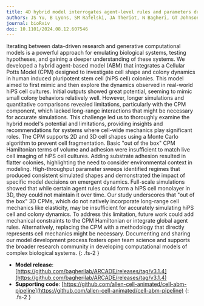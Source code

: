 ```yaml
---
title: 4D hybrid model interrogates agent-level rules and parameters driving hiPS cell colony dynamics
authors: JS Yu, B Lyons, SM Rafelski, JA Theriot, N Bagheri, GT Johnson
journal: bioRxiv
doi: 10.1101/2024.08.12.607546
---
```


Iterating between data-driven research and generative computational models is a powerful approach for emulating biological systems, testing hypotheses, and gaining a deeper understanding of these systems. We developed a hybrid agent-based model (ABM) that integrates a Cellular Potts Model (CPM) designed to investigate cell shape and colony dynamics in human induced pluripotent stem cell (hiPS cell) colonies. This model aimed to first mimic and then explore the dynamics observed in real-world hiPS cell cultures. Initial outputs showed great potential, seeming to mimic small colony behaviors relatively well. However, longer simulations and quantitative comparisons revealed limitations, particularly with the CPM component, which lacked long-range interactions that might be necessary for accurate simulations. This challenge led us to thoroughly examine the hybrid model's potential and limitations, providing insights and recommendations for systems where cell-wide mechanics play significant roles. The CPM supports 2D and 3D cell shapes using a Monte Carlo algorithm to prevent cell fragmentation. Basic "out of the box" CPM Hamiltonian terms of volume and adhesion were insufficient to match live cell imaging of hiPS cell cultures. Adding substrate adhesion resulted in flatter colonies, highlighting the need to consider environmental context in modeling. High-throughput parameter sweeps identified regimes that produced consistent simulated shapes and demonstrated the impact of specific model decisions on emergent dynamics. Full-scale simulations showed that while certain agent rules could form a hiPS cell monolayer in 3D, they could not maintain it over time. Our study underscores that "out of the box" 3D CPMs, which do not natively incorporate long-range cell mechanics like elasticity, may be insufficient for accurately simulating hiPS cell and colony dynamics. To address this limitation, future work could add mechanical constraints to the CPM Hamiltonian or integrate global agent rules. Alternatively, replacing the CPM with a methodology that directly represents cell mechanics might be necessary. Documenting and sharing our model development process fosters open team science and supports the broader research community in developing computational models of complex biological systems.
{: .fs-2 }

- **Model release**: [https://github.com/bagherilab/ARCADE/releases/tag/v3.1.4](https://github.com/bagherilab/ARCADE/releases/tag/v3.1.4)
- **Supporting code**: [https://github.com/allen-cell-animated/cell-abm-pipeline](https://github.com/allen-cell-animated/cell-abm-pipeline)
{: .fs-2 }
